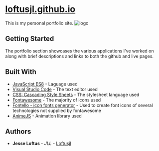 # [loftusjl.github.io](https://loftusjl.github.io/)

This is my personal portfolio site.
![logo](https://loftusjl.github.io/assets/images/site.PNG)

## Getting Started

The portfolio section showcases the various applications I've worked on along with brief descriptions and links to both the github and live pages.

## Built With

- [JavaScript ES8](https://www.ecma-international.org/ecma-262/8.0/index.html) - Laguage used
- [Visual Studio Code](https://code.visualstudio.com/) - The text editor used
- [CSS: Cascading Style Sheets](https://developer.mozilla.org/en-US/docs/Web/CSS) - The stylesheet language used
- [Fontawesome](https://fontawesome.com/?from=io) - The majority of icons used
- [Fontello - icon fonts generator](http://fontello.com/) - Used to create font icons of several technologies not supplied by fontawesome
- [AnimeJS](https://animejs.com/) - Animation library used

## Authors

- **Jesse Loftus** - _JLL_ - [Loftusjl](https://github.com/loftusjl)
